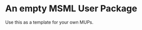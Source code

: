 An empty MSML User Package  
=============================


Use this as a template for your own MUPs.

